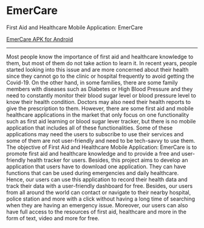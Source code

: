 # EmerCare

First Aid and Healthcare Mobile Application: EmerCare

[EmerCare APK for Android][EmerCare APK]

---

Most people know the importance of first aid and healthcare knowledge to them, but most of them do not take action to learn it. In recent years, people started looking into this issue and are more concerned about their health since they cannot go to the clinic or hospital frequently to avoid getting the Covid-19. On the other hand, in some families, there are some family members with diseases such as Diabetes or High Blood Pressure and they need to constantly monitor their blood sugar level or blood pressure level to know their health condition. Doctors may also need their health reports to give the prescription to them. However, there are some first aid and mobile healthcare applications in the market that only focus on one functionality such as first aid learning or blood sugar lever tracker, but there is no mobile application that includes all of these functionalities. Some of these applications may need the users to subscribe to use their services and some of them are not user-friendly and need to be tech-savvy to use them. The objective of First Aid and Healthcare Mobile Application: EmerCare is to promote first aid and healthcare knowledge and to provide a free and user-friendly health tracker for users. Besides, this project aims to develop an application that users have to download one application. They can have functions that can be used during emergencies and daily healthcare. Hence, our users can use this application to record their health data and track their data with a user-friendly dashboard for free. Besides, our users from all around the world can contact or navigate to their nearby hospital, police station and more with a click without having a long time of searching when they are having an emergency issue. Moreover, our users can also have full access to the resources of first aid, healthcare and more in the form of text, video and more for free.

[EmerCare APK]: https://drive.google.com/file/d/1ISKDF6-OO7BIe714DBv4MWXBBipc3FEc/view?usp=sharing